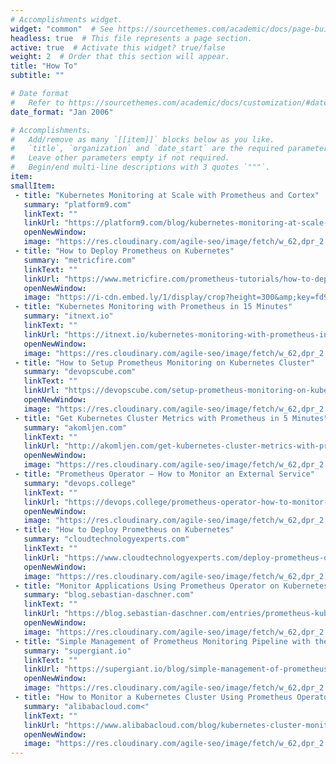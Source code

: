 ```yaml
---
# Accomplishments widget.
widget: "common"  # See https://sourcethemes.com/academic/docs/page-builder/
headless: true  # This file represents a page section.
active: true  # Activate this widget? true/false
weight: 2  # Order that this section will appear.
title: "How To"
subtitle: ""

# Date format
#   Refer to https://sourcethemes.com/academic/docs/customization/#date-format
date_format: "Jan 2006"

# Accomplishments.
#   Add/remove as many `[[item]]` blocks below as you like.
#   `title`, `organization` and `date_start` are the required parameters.
#   Leave other parameters empty if not required.
#   Begin/end multi-line descriptions with 3 quotes `"""`.
item:
smallItem: 
 - title: "Kubernetes Monitoring at Scale with Prometheus and Cortex"
   summary: "platform9.com"
   linkText: ""
   linkUrl: "https://platform9.com/blog/kubernetes-monitoring-at-scale-with-prometheus-and-cortex/"
   openNewWindow: 
   image: "https://res.cloudinary.com/agile-seo/image/fetch/w_62,dpr_2.0,d_blank_am8gzx.png/https%3A%2F%2Flogo.clearbit.com%2Fplatform9.com%3Fsize%3D250"
 - title: "How to Deploy Prometheus on Kubernetes"
   summary: "metricfire.com"
   linkText: ""
   linkUrl: "https://www.metricfire.com/prometheus-tutorials/how-to-deploy-prometheus-on-kubernetes"
   openNewWindow: 
   image: "https://i-cdn.embed.ly/1/display/crop?height=300&amp;key=fd92ebbc52fc43fb98f69e50e7893c13&amp;url=https%3A%2F%2Fassets.website-files.com%2F5cbf54d7638b3947f3991ab6%2F5d5ffb66a7638ff7b5519945_shevaun_header.png&amp;width=636"
 - title: "Kubernetes Monitoring with Prometheus in 15 Minutes"
   summary: "itnext.io"
   linkText: ""
   linkUrl: "https://itnext.io/kubernetes-monitoring-with-prometheus-in-15-minutes-8e54d1de2e13"
   openNewWindow: 
   image: "https://res.cloudinary.com/agile-seo/image/fetch/w_62,dpr_2.0,d_blank_am8gzx.png/https%3A%2F%2Flogo.clearbit.com%2Fitnext.io%3Fsize%3D250"
 - title: "How to Setup Prometheus Monitoring on Kubernetes Cluster"
   summary: "devopscube.com"
   linkText: ""
   linkUrl: "https://devopscube.com/setup-prometheus-monitoring-on-kubernetes/"
   openNewWindow: 
   image: "https://res.cloudinary.com/agile-seo/image/fetch/w_62,dpr_2.0,d_blank_am8gzx.png/https%3A%2F%2Flogo.clearbit.com%2Fdevopscube.com%3Fsize%3D250"
 - title: "Get Kubernetes Cluster Metrics with Prometheus in 5 Minutes"
   summary: "akomljen.com"
   linkText: ""
   linkUrl: "http://akomljen.com/get-kubernetes-cluster-metrics-with-prometheus-in-5-minutes/"
   openNewWindow: 
   image: "https://res.cloudinary.com/agile-seo/image/fetch/w_62,dpr_2.0,d_blank_am8gzx.png/https%3A%2F%2Flogo.clearbit.com%2Fakomljen.com%3Fsize%3D250"
 - title: "Prometheus Operator — How to Monitor an External Service"
   summary: "devops.college"
   linkText: ""
   linkUrl: "https://devops.college/prometheus-operator-how-to-monitor-an-external-service-3cb6ac8d5acb"
   openNewWindow: 
   image: "https://res.cloudinary.com/agile-seo/image/fetch/w_62,dpr_2.0,d_blank_am8gzx.png/https%3A%2F%2Flogo.clearbit.com%2Fdevops.college%3Fsize%3D250"
 - title: "How to Deploy Prometheus on Kubernetes"
   summary: "cloudtechnologyexperts.com"
   linkText: ""
   linkUrl: "https://www.cloudtechnologyexperts.com/deploy-prometheus-on-kubernetes/"
   openNewWindow: 
   image: "https://res.cloudinary.com/agile-seo/image/fetch/w_62,dpr_2.0,d_blank_am8gzx.png/https%3A%2F%2Flogo.clearbit.com%2Fcloudtechnologyexperts.com%3Fsize%3D250"
 - title: "Monitor Applications Using Prometheus Operator on Kubernetes"
   summary: "blog.sebastian-daschner.com"
   linkText: ""
   linkUrl: "https://blog.sebastian-daschner.com/entries/prometheus-kubernetes-operator"
   openNewWindow: 
   image: "https://res.cloudinary.com/agile-seo/image/fetch/w_62,dpr_2.0,d_blank_am8gzx.png/https%3A%2F%2Flogo.clearbit.com%2Fblog.sebastian-daschner.com%3Fsize%3D250"
 - title: "Simple Management of Prometheus Monitoring Pipeline with the Prometheus Operator"
   summary: "supergiant.io"
   linkText: ""
   linkUrl: "https://supergiant.io/blog/simple-management-of-prometheus-monitoring-pipeline-with-the-prometheus-operator/" 
   openNewWindow: 
   image: "https://res.cloudinary.com/agile-seo/image/fetch/w_62,dpr_2.0,d_blank_am8gzx.png/https%3A%2F%2Flogo.clearbit.com%2Fsupergiant.io%3Fsize%3D250"
 - title: "How to Monitor a Kubernetes Cluster Using Prometheus Operator"
   summary: "alibabacloud.com<"
   linkText: ""
   linkUrl: "https://www.alibabacloud.com/blog/kubernetes-cluster-monitoring-using-prometheus_594722"
   openNewWindow: 
   image: "https://res.cloudinary.com/agile-seo/image/fetch/w_62,dpr_2.0,d_blank_am8gzx.png/https%3A%2F%2Flogo.clearbit.com%2Falibabacloud.com%3Fsize%3D250"
---
```


    